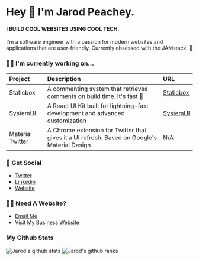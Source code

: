 # Hey 👋 I'm Jarod Peachey.

#### I BUILD COOL WEBSITES USING COOL TECH.

I'm a software engineer with a passion for modern websites and applications that are user-friendly. Currently obsessed with the JAMstack. 🚀


### 👨‍💻 I'm currently working on...
| Project   |      Description                                                                  | URL|
| :-----------| :-----------------------------------------------------------------------------------| :----|
| Staticbox |  A commenting system that retrieves comments on build time. It's fast 🚀         | [Staticbox](https://staticbox.io) |
| SystemUI  |  A React UI Kit built for lightning-fast development and advanced customization   | [SystemUI](https://systemui.netlify.app) |
| Material Twitter | A Chrome extension for Twitter that gives it a UI refresh. Based on Google's Material Design | N/A |

### 🥂 Get Social
- [Twitter](https://twitter.com/jarodpeachey)
- [Linkedin](https://linkedin.com/in/jarod-peachey)
- [Website](https://jarodpeachey.netlify.app)

### 🙋‍♂️ Need A Website?
- [Email Me](mailto:jarodpeachey@gmail.com)
- [Visit My Business Website](https://jellydevelopment.com)

### My Github Stats
![Jarod's github stats](https://github-readme-stats.vercel.app/api?username=jarodpeachey&show_icons=true&title_color=fff&icon_color=79ff97&text_color=9f9f9f&bg_color=151515)
![Jarod's github ranks](https://github-profile-trophy.vercel.app/?username=ryo-ma&theme=onedark)
